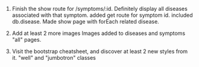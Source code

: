 1. Finish the show route for /symptoms/:id. Definitely display all diseases associated with that symptom.
   added get route for symptom id. included db.disease. Made show page with forEach related disease.

2. Add at least 2 more images
   Images added to diseases and symptoms "all" pages.

3. Visit the bootstrap cheatsheet, and discover at least 2 new styles from it.
   "well" and "jumbotron" classes
